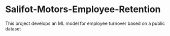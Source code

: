 # Salifot-Motors-Employee-Retention
This project develops an ML model for employee turnover based on a public dataset
